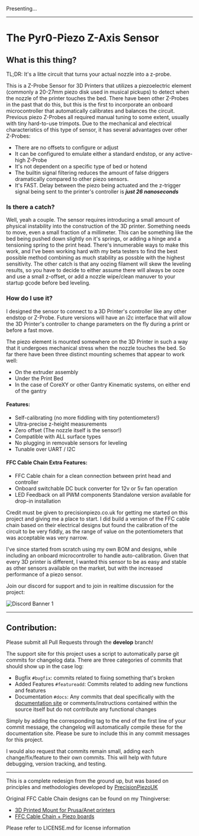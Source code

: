 Presenting...

---

# The Pyr0-Piezo Z-Axis Sensor

## What is this thing?

TL;DR: It's a litte circuit that turns your actual nozzle into a z-probe.

This is a Z-Probe Sensor for 3D Printers that utilizes a piezoelectric element (commonly a 20-27mm piezo disk used in musical pickups) to detect when the nozzle of the printer touches the bed. There have been other Z-Probes in the past that do this, but this is the first to incorporate an onboard microcontroller that automatically calibrates and balances the circuit. Previous piezo Z-Probes all required manual tuning to some extent, usually with tiny hard-to-use trimpots. Due to the mechanical and electrical characteristics of this type of sensor, it has several advantages over other Z-Probes:

- There are no offsets to configure or adjust
- It can be configured to emulate either a standard endstop, or any active-high Z-Probe
- It's not dependent on a specific type of bed or hotend
- The builtin signal filtering reduces the amount of false driggers dramatically compared to other piezo sensors.
- It's FAST. Delay between the piezo being actuated and the z-trigger signal being sent to the printer's controller is ***just 26 nanoseconds***

### Is there a catch?

Well, yeah a couple. The sensor requires introducing a small amount of physical instability into the construction of the 3D printer. Something needs to move, even a small fraction of a millimeter. This can be something like the bed being pushed down slightly on it's springs, or adding a hinge and a tensioning spring to the print head. There's innumerable ways to make this work, and I've been working hard with my beta testers to find the best possible method combining as much stability as possble with the highest sensitivity. The other catch is that any oozing filament will skew the leveling results, so you have to decide to either assume there will always be ooze and use a small z-offset, or add a nozzle wipe/clean manuver to your startup gcode before bed leveling.

### How do I use it?

I designed the sensor to connect to a 3D Printer's controller like any other endstop or Z-Probe. Future versions will have an i2c interface that will allow the 3D Printer's controller to change parameters on the fly during a print or before a fast move.

The piezo element is mounted somewhere on the 3D Printer in such a way that it undergoes mechanical stress when the nozzle touches the bed. So far there have been three distinct mounting schemes that appear to work well:

- On the extruder assembly
- Under the Print Bed
- In the case of CoreXY or other Gantry Kinematic systems, on either end of the gantry

#### Features:

- Self-calibrating (no more fiddling with tiny potentiometers!)
- Ultra-precise z-height measurements
- Zero offset (The nozzle itself is the sensor!)
- Compatible with ALL surface types
- No plugging in removable sensors for leveling
- Tunable over UART / I2C

#### FFC Cable Chain Extra Features:

- FFC Cable chain for a clean connection between print head and controller
- Onboard switchable DC buck converter for 12v or 5v fan operation
- LED Feedback on all PWM components
 Standalone version available for drop-in installation

Credit must be given to precisionpiezo.co.uk for getting me started on this project and giving me a place to start. I did build a version of the FFC cable chain based on their electrical designs but found the calibration of the circuit to be very fiddly, as the range of value on the potentiometers that was acceptable was very narrow.

I've since started from scratch using my own BOM and designs, while including an onboard microcontroller to handle auto-calibration. Given that every 3D printer is different, I wanted this sensor to be as easy and stable as other sensors available on the market, but with the increased performance of a piezo sensor.

Join our discord for support and to join in realtime discussion for the project:

![Discord Banner 1](https://discordapp.com/api/guilds/544587989536473099/widget.png?style=banner1)

---

## Contribution:

Please submit all Pull Requests through the **develop** branch!

The support site for this project uses a script to automatically parse git commits for changelog data. There are three categories of commits that should show up in the case log:

- Bugfix `#bugfix`: commits related to fixing something that's broken
- Added Features `#featureadd`: Commits related to adding new functions and features
- Documentation `#docs`: Any commits that deal specifically with the [documentation site](https://docs.pyroballpcbs.com) or comments/instructions contained within the source itself but do not contribute any functional changes

Simply by adding the corresponding tag to the end of the first line of your commit message, the changelog will automatically compile these for the documentation site. Please be sure to include this in any commit messages for this project.

I would also request that commits remain small, adding each change/fix/feature to their own commits. This will help with future debugging, version tracking, and testing.

---

This is a complete redesign from the ground up, but was based on principles and methodologies developed by [PrecisionPiezoUK](https://precisionpiezo.co.uk/resources-osh)

Original FFC Cable Chain designs can be found on my Thingiverse:

- [3D Printed Mount for Prusa/Anet printers](https://www.thingiverse.com/thing:2712439)
- [FFC Cable Chain + Piezo boards](https://www.thingiverse.com/thing:2618717)

 Please refer to LICENSE.md for license information
